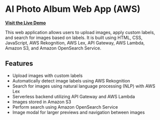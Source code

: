 <div>
  <h1>AI Photo Album Web App (AWS)</h1>
  <p>
    <a
      href="http://photo-album-webapp-frontend.s3-website-us-east-1.amazonaws.com/"
      target="_new"
      ><strong>Visit the Live Demo</strong></a
    >
  </p>
  <p>
    This web application allows users to upload images, apply custom labels, and search
    for images based on labels. It is built using HTML, CSS, JavaScript, AWS Rekognition,
    AWS Lex, API Gateway, AWS Lambda, Amazon S3, and Amazon OpenSearch Service.
  </p>
  <h2>Features</h2>
  <ul>
    <li>Upload images with custom labels</li>
    <li>Automatically detect image labels using AWS Rekognition</li>
    <li>Search for images using natural language processing (NLP) with AWS Lex</li>
    <li>Serverless backend utilizing API Gateway and AWS Lambda</li>
    <li>Images stored in Amazon S3</li>
    <li>Perform search using Amazon OpenSearch Service</li>
    <li>Image modal for larger previews and navigation between images</li>
  </ul>
</div>
